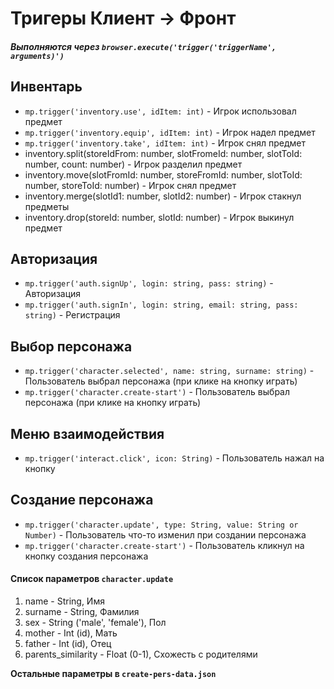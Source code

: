 # Тригеры **Клиент -> Фронт**

##### Выполняются через `browser.execute('trigger('triggerName', arguments)')`

## Инвентарь

- `mp.trigger('inventory.use', idItem: int)` - Игрок использовал предмет
- `mp.trigger('inventory.equip', idItem: int)` - Игрок надел предмет
- `mp.trigger('inventory.take', idItem: int)` - Игрок снял предмет
- inventory.split(storeIdFrom: number, slotFromeId: number, slotToId: number, count: number) - Игрок разделил предмет
- inventory.move(slotFromId: number, storeFromId: number, slotToId: number, storeToId: number) - Игрок снял предмет
- inventory.merge(slotId1: number, slotId2: number) - Игрок стакнул предметы
- inventory.drop(storeId: number, slotId: number) - Игрок выкинул предмет

## Авторизация

- `mp.trigger('auth.signUp', login: string, pass: string)` - Авторизация
- `mp.trigger('auth.signIn', login: string, email: string, pass: string)` - Регистрация

## Выбор персонажа

- `mp.trigger('character.selected', name: string, surname: string)` - Пользователь выбрал персонажа (при клике на кнопку играть)
- `mp.trigger('character.create-start')` - Пользователь выбрал персонажа (при клике на кнопку играть)

## Меню взаимодействия

- `mp.trigger('interact.click', icon: String)` - Пользователь нажал на кнопку

## Создание персонажа

- `mp.trigger('character.update', type: String, value: String or Number)` - Пользователь что-то изменил при создании персонажа
- `mp.trigger('character.create-start')` - Пользователь кликнул на кнопку создания персонажа

#### Список параметров `character.update`

1. name - String, Имя
2. surname - String, Фамилия
3. sex - String ('male', 'female'), Пол
4. mother - Int (id), Мать
5. father - Int (id), Отец
6. parents_similarity - Float (0-1), Схожесть с родителями

**Остальные параметры в `create-pers-data.json`**
